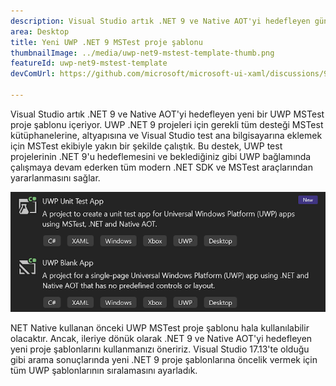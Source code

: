 ```yaml
---
description: Visual Studio artık .NET 9 ve Native AOT'yi hedefleyen güncelleştirilmiş bir UWP MSTest proje şablonu içeriyor.
area: Desktop
title: Yeni UWP .NET 9 MSTest proje şablonu
thumbnailImage: ../media/uwp-net9-mstest-template-thumb.png
featureId: uwp-net9-mstest-template
devComUrl: https://github.com/microsoft/microsoft-ui-xaml/discussions/9983

---
```



Visual Studio artık .NET 9 ve Native AOT'yi hedefleyen yeni bir UWP MSTest proje şablonu içeriyor. UWP .NET 9 projeleri için gerekli tüm desteği MSTest kütüphanelerine, altyapısına ve Visual Studio test ana bilgisayarına eklemek için MSTest ekibiyle yakın bir şekilde çalıştık. Bu destek, UWP test projelerinin .NET 9'u hedeflemesini ve beklediğiniz gibi UWP bağlamında çalışmaya devam ederken tüm modern .NET SDK ve MSTest araçlarından yararlanmasını sağlar.

![UWP .NET 9 MSTest proje şablonları](../media/uwp-net9-mstest-template.png)

NET Native kullanan önceki UWP MSTest proje şablonu hala kullanılabilir olacaktır. Ancak, ileriye dönük olarak .NET 9 ve Native AOT'yi hedefleyen yeni proje şablonlarını kullanmanızı öneririz. Visual Studio 17.13'te olduğu gibi arama sonuçlarında yeni .NET 9 proje şablonlarına öncelik vermek için tüm UWP şablonlarının sıralamasını ayarladık.
